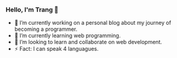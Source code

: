### Hello, I'm Trang 👋

- 🔭 I’m currently working on a personal blog about my journey of becoming a programmer.
- 🌱 I’m currently learning web programming.
- 👯 I’m looking to learn and collaborate on web development.
- ⚡ Fact: I can speak 4 languagues.
